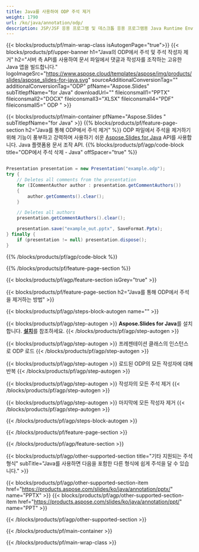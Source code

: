 ```yaml
---
title: Java를 사용하여 ODP 주석 제거
weight: 1790
url: /ko/java/annotation/odp/ 
description: JSP/JSF 응용 프로그램 및 데스크톱 응용 프로그램용 Java Runtime Environment에서 ODP 형식 주석을 삭제하는 Java 샘플 코드입니다.
---
```


{{< blocks/products/pf/main-wrap-class isAutogenPage="true">}}
{{< blocks/products/pf/upper-banner h1="Java의 ODP에서 주석 및 주석 작성자 제거" h2="서버 측 API를 사용하여 문서 파일에서 댓글과 작성자를 조작하는 고유한 Java 앱을 빌드합니다." logoImageSrc="https://www.aspose.cloud/templates/aspose/img/products/slides/aspose_slides-for-java.svg" sourceAdditionalConversionTag="" additionalConversionTag="ODP" pfName="Aspose.Slides" subTitlepfName="for Java" downloadUrl="" fileiconsmall1="PPTX" fileiconsmall2="DOCX" fileiconsmall3="XLSX" fileiconsmall4="PDF" fileiconsmall5=" ODP " >}}

{{< blocks/products/pf/main-container pfName="Aspose.Slides " subTitlepfName="for Java" >}}
{{% blocks/products/pf/feature-page-section  h2="Java를 통해 ODP에서 주석 제거" %}}
ODP 파일에서 주석을 제거하기 위해 기능이 풍부하고 강력하며 사용하기 쉬운 [Aspose.Slides for Java](https://products.aspose.com/slides/ko/java/) API를 사용합니다. Java 플랫폼용 문서 조작 API.
{{% blocks/products/pf/agp/code-block title="ODP에서 주석 삭제 - Java" offSpacer="true" %}}

```java

Presentation presentation = new Presentation("example.odp");
try {
    // Deletes all comments from the presentation
    for (ICommentAuthor author : presentation.getCommentAuthors())
    {
        author.getComments().clear();
    }

    // Deletes all authors
    presentation.getCommentAuthors().clear();

    presentation.save("example_out.pptx", SaveFormat.Pptx);
} finally {
    if (presentation != null) presentation.dispose();
}
```
{{% /blocks/products/pf/agp/code-block %}}

{{% /blocks/products/pf/feature-page-section %}}

{{< blocks/products/pf/agp/feature-section isGrey="true" >}}

{{< blocks/products/pf/feature-page-section  h2="Java를 통해 ODP에서 주석을 제거하는 방법" >}}

{{< blocks/products/pf/agp/steps-block-autogen name="" >}}

{{< blocks/products/pf/agp/step-autogen >}}
**Aspose.Slides for Java**를 설치합니다. [**설치**](https://docs.aspose.com/slides/java/installation/)를 참조하세요.
{{< /blocks/products/pf/agp/step-autogen >}}

{{< blocks/products/pf/agp/step-autogen >}}
프레젠테이션 클래스의 인스턴스로 ODP 로드
{{< /blocks/products/pf/agp/step-autogen >}}

{{< blocks/products/pf/agp/step-autogen >}}
로드된 ODP의 모든 작성자에 대해 반복
{{< /blocks/products/pf/agp/step-autogen >}}

{{< blocks/products/pf/agp/step-autogen >}}
작성자의 모든 주석 제거
{{< /blocks/products/pf/agp/step-autogen >}}

{{< blocks/products/pf/agp/step-autogen >}}
마지막에 모든 작성자 제거
{{< /blocks/products/pf/agp/step-autogen >}}

{{< /blocks/products/pf/agp/steps-block-autogen >}}

{{< /blocks/products/pf/feature-page-section >}}

{{< /blocks/products/pf/agp/feature-section >}}

{{< blocks/products/pf/agp/other-supported-section title="기타 지원되는 주석 형식" subTitle="Java를 사용하면 다음을 포함한 다른 형식에 쉽게 주석을 달 수 있습니다." >}}

{{< blocks/products/pf/agp/other-supported-section-item href="https://products.aspose.com/slides/ko/java/annotation/pptx/" name="PPTX" >}}
{{< blocks/products/pf/agp/other-supported-section-item href="https://products.aspose.com/slides/ko/java/annotation/ppt/" name="PPT" >}}

{{< /blocks/products/pf/agp/other-supported-section >}}

{{< /blocks/products/pf/main-container >}}
    
{{< /blocks/products/pf/main-wrap-class >}}